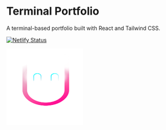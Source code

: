 # Terminal Portfolio

A terminal-based portfolio built with React and Tailwind CSS.

[![Netlify Status](https://api.netlify.com/api/v1/badges/83c418ca-4760-455b-95ed-73ad355b094c/deploy-status)](https://app.netlify.com/sites/mustan/deploys)

<img src="./public/ME small.png" width="200" height="200" />
